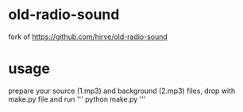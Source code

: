 # old-radio-sound
fork of https://github.com/hirve/old-radio-sound

# usage
prepare your source (1.mp3) and background (2.mp3) files, drop with make.py file and run
''' python make.py '''
